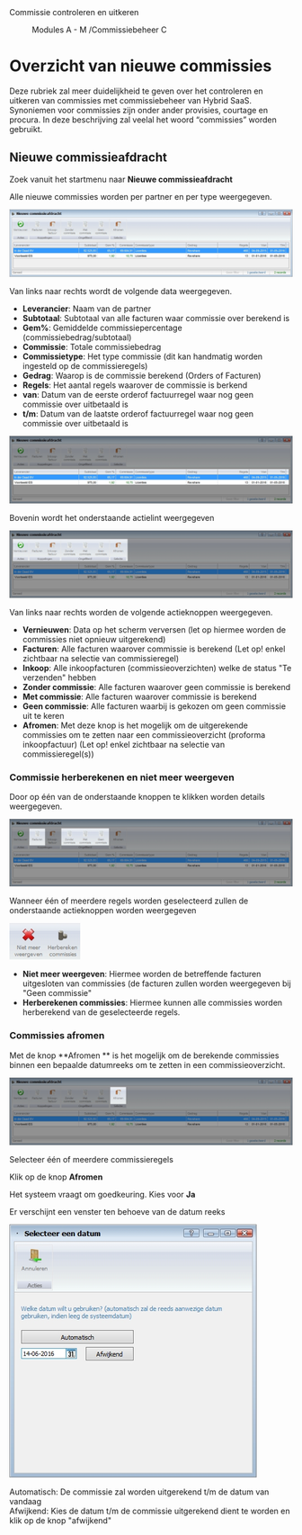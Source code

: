 <properties>
	<page>
		<title>Commissie controleren en uitkeren</title>
		<description>Commissie controleren en uitkeren</description>
	</page>
	<menu>
		<position>Modules A - M /Commissiebeheer</position>
		<title>Controleren en uitkeren</title>
		<sort>C</sort>
	</menu>
</properties>

# Overzicht van nieuwe commissies #

Deze rubriek zal meer duidelijkheid te geven over het controleren en uitkeren van commissies met commissiebeheer van Hybrid SaaS. Synoniemen voor commissies zijn onder ander provisies, courtage en procura. In deze beschrijving zal veelal het woord “commissies” worden gebruikt.

## Nieuwe commissieafdracht ##

Zoek vanuit het startmenu naar **Nieuwe commissieafdracht** 

Alle nieuwe commissies worden per partner en per type weergegeven.

![Overzicht met alle nieuwe commissies](images/nieuwe_commissieafdracht.jpg)

Van links naar rechts wordt de volgende data weergegeven.

- **Leverancier**:	Naam van de partner
- **Subtotaal**:		Subtotaal van alle facturen waar commissie over berekend is
- **Gem%**:			Gemiddelde commissiepercentage (commissiebedrag/subtotaal)
- **Commissie**:		Totale commissiebedrag
- **Commissietype**:	Het type commissie (dit kan handmatig worden ingesteld op de commissieregels)
- **Gedrag**:			Waarop is de commissie berekend (Orders of Facturen)
- **Regels**:			Het aantal regels waarover de commissie is berkend
- **van**:			Datum van de eerste orderof factuurregel waar nog geen commissie over uitbetaald is
- **t/m**:			Datum van de laatste orderof factuurregel waar nog geen commissie over uitbetaald is

![Uitleg content commissieoverzicht](images/nieuwe_commissieafdracht_contentbeschrijving.jpg)

Bovenin wordt het onderstaande actielint weergegeven

![Uitleg actieknoppen commissieoverzicht](images/nieuwe_commissieafdracht_actieknoppen.jpg)

Van links naar rechts worden de volgende actieknoppen weergegeven.

- **Vernieuwen**:			Data op het scherm verversen (let op hiermee worden de commissies niet opnieuw uitgerekend)
- **Facturen**:			Alle facturen waarover commissie is berekend (Let op! enkel zichtbaar na selectie van commissieregel)
- **Inkoop**:				Alle inkoopfacturen (commissieoverzichten) welke de status "Te verzenden" hebben
- **Zonder commissie**:	Alle facturen waarover geen commissie is berekend
- **Met commissie**:		Alle facturen waarover commissie is berekend
- **Geen commissie**:		Alle facturen waarbij is gekozen om geen commissie uit te keren
- **Afromen**:			Met deze knop is het mogelijk om de uitgerekende commissies om te zetten naar een commissieoverzicht (proforma inkoopfactuur) (Let op! enkel zichtbaar na selectie van commissieregel(s))


### Commissie herberekenen en niet meer weergeven ###

Door op één van de onderstaande knoppen te klikken worden details weergegeven. 

![Details inzien van de commissieregel](images/nieuwe_commissieafdracht_actieknoppen_details.jpg)

Wanneer één of meerdere regels worden geselecteerd zullen de onderstaande actieknoppen worden weergegeven

![Commissies niet meer weergeven en herberekenen](images/herberekenen_niet_meer_weergeven.jpg)

- **Niet meer weergeven**:	Hiermee worden de betreffende facturen uitgesloten van commissies (de facturen zullen worden weergegeven bij "Geen commissie"
- **Herberekenen commissies**: Hiermee kunnen alle commissies worden herberekend van de geselecteerde regels.

### Commissies afromen ###

Met de knop **Afromen ** is het mogelijk om de berekende commissies binnen een bepaalde datumreeks om te zetten in een commissieoverzicht.

![Commissies afromen en op commissieoverzicht plaatsen](images/commissies_afromen.jpg)

Selecteer één of meerdere commissieregels

Klik op de knop **Afromen**

Het systeem vraagt om goedkeuring. Kies voor **Ja**

Er verschijnt een venster ten behoeve van de datum reeks

![Selecteer datum ten behoeve van het afromen van de commissies](images/selecteer_datum.jpg)


<div class="info">
Automatisch: De commissie zal worden uitgerekend t/m de datum van vandaag
</div>

<div class="info">
Afwijkend: Kies de datum t/m de commissie uitgerekend dient te worden en klik op de knop "afwijkend" 
</div>


